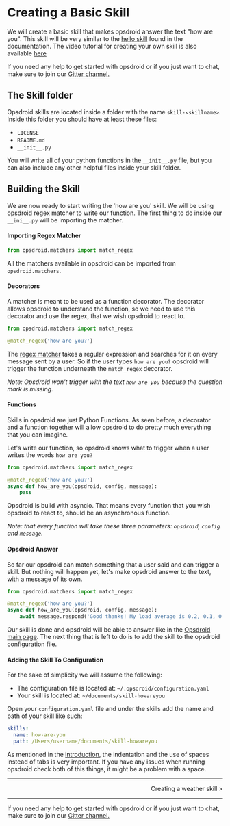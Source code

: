 # Creating a Basic Skill
We will create a basic skill that makes opsdroid answer the text "how are you". This skill will be very similar to the [hello skill](docs/extending/skills/#hello-world) found in the documentation.
The video tutorial for creating your own skill is also available [here](https://www.youtube.com/watch?v=gk7JN4e5l_4&index=3&list=PLViQCHlMbEq5nZL6VNrUxu--Of1uCpflq)

If you need any help to get started with opsdroid or if you just want to chat, make sure to join our [Gitter channel.](https://gitter.im/opsdroid/)

## The Skill folder
Opsdroid skills are located inside a folder with the name `skill-<skillname>`. Inside this folder you should have at least these files:

- `LICENSE`
- `README.md`
- `__init__.py`

You will write all of your python functions in the `__init__.py` file, but you can also include any other helpful files inside your skill folder.

## Building the Skill
We are now ready to start writing the 'how are you' skill. We will be using opsdroid regex matcher to write our function. The first thing to do inside our `__ini__.py` will be importing the matcher.

#### Importing Regex Matcher

```python
from opsdroid.matchers import match_regex
```

All the matchers available in opsdroid can be imported from `opsdroid.matchers`.

#### Decorators
A matcher is meant to be used as a function decorator. The decorator allows opsdroid to understand the function, so we need to use this decorator and use the regex, that we wish opsdroid to react to.

```python
from opsdroid.matchers import match_regex

@match_regex('how are you?')
```

The [regex matcher](/matchers/regex.md) takes a regular expression and searches for it on every message sent by a user. So if the user types `how are you?` opsdroid will trigger the function underneath the `match_regex` decorator.

_Note: Opsdroid won't trigger with the text `how are you` because the question mark is missing._

#### Functions
Skills in opsdroid are just Python Functions. As seen before, a decorator and a function together will allow opsdroid to do pretty much everything that you can imagine.

Let's write our function, so opsdroid knows what to trigger when a user writes the words `how are you?`

```python
from opsdroid.matchers import match_regex

@match_regex('how are you?')
async def how_are_you(opsdroid, config, message):
    pass
```

Opsdroid is build with asyncio. That means every function that you wish opsdroid to react to, should be an asynchronous function.

_Note: that every function will take these three parameters: `opsdroid`, `config` and `message`._

#### Opsdroid Answer
So far our opsdroid can match something that a user said and can trigger a skill. But nothing will happen yet, let's make opsdroid answer to the text, with a message of its own.

```python
from opsdroid.matchers import match_regex

@match_regex('how are you?')
async def how_are_you(opsdroid, config, message):
    await message.respond('Good thanks! My load average is 0.2, 0.1, 0.1.')
```

Our skill is done and opsdroid will be able to answer like in the [Opsdroid main page](https://opsdroid.github.io). The next thing that is left to do is to add the skill to the opsdroid configuration file.


#### Adding the Skill To Configuration
For the sake of simplicity we will assume the following:
- The configuration file is located at: `~/.opsdroid/configuration.yaml`
- Your skill is located at: `~/documents/skill-howareyou`

Open your `configuration.yaml` file and under the skills add the name and path of your skill like such:

```yaml
skills:
  name: how-are-you
  path: /Users/username/documents/skill-howareyou
```

As mentioned in the [introduction](introduction.md/), the indentation and the use of spaces instead of tabs is very important. If you have any issues when running opsdroid check both of this things, it might be a problem with a space.

---
<p style="text-align: right;">Creating a weather skill > </p>

---
If you need any help to get started with opsdroid or if you just want to chat, make sure to join our [Gitter channel.](https://gitter.im/opsdroid/)
